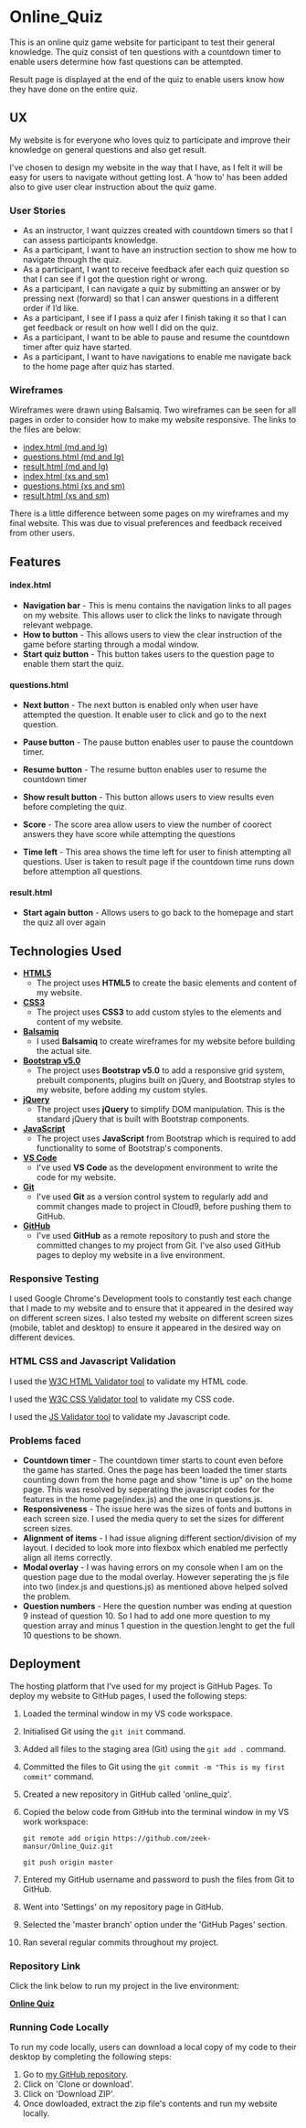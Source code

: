 # Online_Quiz

This is an online quiz game website for participant to test their general knowledge. The quiz consist of ten questions with a countdown timer to enable users determine how fast questions can be attempted. 

Result page is displayed at the end of the quiz to enable users know how they have done on the entire quiz.

## UX

My website is for everyone who loves quiz to participate and improve their knowledge on general questions and also get result.

I've chosen to design my website in the way that I have, as I felt it will be easy for users to navigate without getting lost. A 'how to' has been added also to give user clear instruction about the quiz game.
 
### User Stories

- As an instructor, I want quizzes created with countdown timers so that I can assess participants knowledge. 
- As a participant, I want to have an instruction section to show me how to navigate through the quiz. 
- As a participant, I want to receive feedback afer each quiz question so that I can see if I got the question right or wrong. 
- As a participant, I can navigate a quiz by submitting an answer or by pressing next (forward) so that I can answer questions in a different order if I’d like. 
- As a participant, I see if I pass a quiz afer I finish taking it so that I can get feedback or result on how well I did on the quiz.
- As a participant, I want to be able to pause and resume the countdown timer after quiz have started. 
- As a participant, I want to have navigations to enable me navigate back to the home page after quiz has started. 

 
### Wireframes

Wireframes were drawn using Balsamiq. Two wireframes can be seen for all pages in order to consider how to make my website responsive. The links to the files are below:

- [index.html (md and lg)](https://github.com/zeek-mansur/Online_Quiz/blob/master/Wireframes/Desktop%20home%20Screen.png)
- [questions.html (md and lg)](https://github.com/zeek-mansur/Online_Quiz/blob/master/Wireframes/Desktop%20question%20page%20.png)
- [result.html (md and lg)](https://github.com/zeek-mansur/Online_Quiz/blob/master/Wireframes/Desktop%20result%20screen.png)
- [index.html (xs and sm)](https://github.com/zeek-mansur/Online_Quiz/blob/master/Wireframes/Phone%20home%20screen%20.png)
- [questions.html (xs and sm)](https://github.com/zeek-mansur/Online_Quiz/blob/master/Wireframes/Phone%20question%20page.png)
- [result.html (xs and sm)](https://github.com/zeek-mansur/Online_Quiz/blob/master/Wireframes/Phone%20result%20screen%20.png)


There is a little difference between some pages on my wireframes and my final website. This was due to visual preferences and feedback received from other users.

## Features

#### index.html

- **Navigation bar** - This is menu contains the navigation links to all pages on my website. This allows user to click the links to navigate through relevant webpage.
- **How to button** - This allows users to view the clear instruction of the game before starting through a modal window.
- **Start quiz button** - This button takes users to the question page to enable them start the quiz.


#### questions.html

- **Next button** - The next button is enabled only when user have attempted the question. It enable user to click and go to the next question.

- **Pause button** - The pause button enables user to pause the countdown timer.

- **Resume button** - The resume button enables user to resume the countdown timer

- **Show result button** - This button allows users to view results even before completing the quiz.

- **Score** - The score area allow users to view the number of coorect answers they have score while attempting the questions

- **Time left** - This area shows the time left for user to finish attempting all questions. User is taken to result page if the countdown time runs down before attemption all questions.

#### result.html

- **Start again button** - Allows users to go back to the homepage and start the quiz all over again

## Technologies Used


- [**HTML5**](https://developer.mozilla.org/en-US/docs/Web/Guide/HTML/HTML5)
    - The project uses **HTML5** to create the basic elements and content of my website.
- [**CSS3**](https://developer.mozilla.org/en-US/docs/Web/CSS/CSS3)
    - The project uses **CSS3** to add custom styles to the elements and content of my website.
- [**Balsamiq**](https://balsamiq.com/)
    - I used **Balsamiq** to create wireframes for my website before building the actual site.
- [**Bootstrap v5.0**](https://getbootstrap.com/)
    - The project uses **Bootstrap v5.0** to add a responsive grid system, prebuilt components, plugins built on jQuery, and Bootstrap styles to my website, before adding my custom styles.
- [**jQuery**](https://jquery.com)
    - The project uses **jQuery** to simplify DOM manipulation. This is the standard jQuery that is built with Bootstrap components.
- [**JavaScript**](https://www.javascript.com/)
    - The project uses **JavaScript** from Bootstrap which is required to add functionality to some of Bootstrap's components.
- [**VS Code**](https://code.visualstudio.com/)
    - I've used **VS Code** as the development environment to write the code for my website.
- [**Git**](https://git-scm.com/)
    - I've used **Git** as a version control system to regularly add and commit changes made to project in Cloud9, before pushing them to GitHub.
- [**GitHub**](https://github.com/)
    - I've used **GitHub** as a remote repository to push and store the committed changes to my project from Git. I've also used GitHub pages to deploy my website in a live environment.

### Responsive Testing

I used Google Chrome's Development tools to constantly test each change that I made to my website and to ensure that it appeared in the desired way on different screen sizes. I also tested my website on different screen sizes (mobile, tablet and desktop) to ensure it appeared in the desired way on different devices.

### HTML CSS and Javascript Validation

I used the [W3C HTML Validator tool](https://validator.w3.org/#validate_by_input) to validate my HTML code.

I used the [W3C CSS Validator tool](https://jigsaw.w3.org/css-validator/#validate_by_input) to validate my CSS code.

I used the [JS Validator tool](https://javascriptvalidator.net/) to validate my Javascript code.


### Problems faced

- **Countdown timer** - The countdown timer starts to count even before the game has started. Ones the page has been loaded the timer starts counting down from the home page and show "time is up" on the home page. This was resolved by seperating the javascript codes for the features in the home page(index.js) and the one in questions.js.
- **Responsiveness** - The issue here was the sizes of fonts and buttons in each screen size. I used the media query to set the sizes for different screen sizes.
- **Alignment of items** - I had issue aligning different section/division of my layout. I decided to look more into flexbox which enabled me perfectly align all items correctly.
- **Modal overlay** - I was having errors on my console when I am on the question page due to the modal overlay. However seperating the js file into two (index.js and questions.js) as mentioned above helped solved the problem. 
- **Question numbers** - Here the question number was ending at question 9 instead of question 10. So I had to add one more question to my question array and minus 1 question in the question.lenght to get the full 10 questions to be shown.  

## Deployment

The hosting platform that I've used for my project is GitHub Pages. To deploy my website to GitHub pages, I used the following steps:

1. Loaded the terminal window in my VS code workspace.
2. Initialised Git using the `git init` command.
3. Added all files to the staging area (Git) using the `git add .` command.
4. Committed the files to Git using the `git commit -m "This is my first commit"` command.
5. Created a new repository in GitHub called 'online_quiz'.
6. Copied the below code from GitHub into the terminal window in my VS work workspace:

    ```git remote add origin https://github.com/zeek-mansur/Online_Quiz.git```

    ```git push origin master```

7. Entered my GitHub username and password to push the files from Git to GitHub.
8. Went into 'Settings' on my repository page in GitHub.
9. Selected the 'master branch' option under the 'GitHub Pages' section.
10. Ran several regular commits throughout my project.

### Repository Link

Click the link below to run my project in the live environment:

[**Online Quiz**](https://zeek-mansur.github.io/Online_Quiz/)

### Running Code Locally

To run my code locally, users can download a local copy of my code to their desktop by completing the following steps:

1. Go to [my GitHub repository](https://github.com/zeek-mansur/Online_Quiz/tree/master).
2. Click on 'Clone or download'.
3. Click on 'Download ZIP'.
4. Once dowloaded, extract the zip file's contents and run my website locally.
